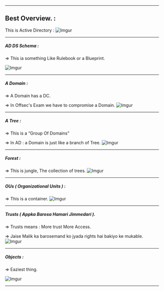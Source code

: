 - - -
## Best Overview. : 
This is Active Directory : 
![Imgur](https://i.imgur.com/tMeQXWF.png)
<br>

- - - 

#####  AD DS Schema :  
⇒ This ia something Like Rulebook or a Blueprint. 

![Imgur](https://i.imgur.com/oNdBryH.png)
<br>

- - - 
#####  A Domain : 
⇒ A Domain has a DC. 

⇒ In Offsec's Exam we  have to compromise a Domain. 
![Imgur](https://i.imgur.com/2WoK6sj.png)
<br>

- - - 
##### A Tree : 
⇒ This is a “Group Of Domains” 

⇒ In AD : a Domain is just like a branch of Tree.
![Imgur](https://i.imgur.com/jb1Svqg.png)
<br>

- - -
##### Forest  : 

⇒ This is jungle, The collection of trees.
![Imgur](https://i.imgur.com/bdDw9zx.png)
<br>

- - -

##### OUs ( Organizational Units ) : 

⇒ This is a container. 
![Imgur](https://i.imgur.com/iX5nd5Y.png)
<br>

- - - 
##### Trusts ( Appka Barosa Hamari Jimmedari ). 
⇒ Trusts means : More trust More Access. 

⇒ Jaise Malik ka barosemand ko jyada rights hai bakiyo ke mukable. 
![Imgur](https://i.imgur.com/HHNcA2J.png)
<br>

- - -
##### Objects : 
⇒ Eaziest thing. 

![Imgur](https://i.imgur.com/O0lrl1w.png)
<br>

- - -
